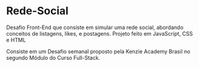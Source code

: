 # Rede-Social
Desafio Front-End que consiste em simular uma rede social, abordando conceitos de listagens, likes, e postagens. Projeto feito em JavaScript, CSS e HTML

Consiste em um Desafio semanal proposto pela Kenzie Academy Brasil no segundo Módulo do Curso Full-Stack.
